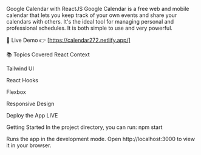 Google Calendar with ReactJS
Google Calendar is a free web and mobile calendar that lets you keep track of your own events and share your calendars with others. It's the ideal tool for managing personal and professional schedules. It is both simple to use and very powerful.

🔗 Live Demo
👉 [https://calendar272.netlify.app/]

📚 Topics Covered
React Context

Tailwind UI

React Hooks

Flexbox

Responsive Design

Deploy the App LIVE

Getting Started
In the project directory, you can run:
npm start

Runs the app in the development mode.
Open http://localhost:3000 to view it in your browser.

